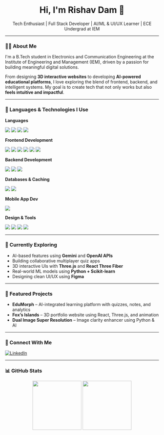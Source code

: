 <h1 align="center">Hi, I'm Rishav Dam 👋</h1>
<p align="center">
  Tech Enthusiast | Full Stack Developer | AI/ML & UI/UX Learner | ECE Undergrad at IEM
</p>

---

### 👨‍💻 About Me

I'm a B.Tech student in Electronics and Communication Engineering at the Institute of Engineering and Management (IEM), driven by a passion for building meaningful digital solutions.

From designing **3D interactive websites** to developing **AI-powered educational platforms**, I love exploring the blend of frontend, backend, and intelligent systems. My goal is to create tech that not only works but also **feels intuitive and impactful**.

---

### 🧰 Languages & Technologies I Use

**Languages**  
<p>
  <img src="https://img.shields.io/badge/C-00599C?style=flat-square&logo=c&logoColor=white" />
  <img src="https://img.shields.io/badge/C++-00599C?style=flat-square&logo=c%2B%2B&logoColor=white" />
  <img src="https://img.shields.io/badge/Python-3776AB?style=flat-square&logo=python&logoColor=white" />
  <img src="https://img.shields.io/badge/JavaScript-F7DF1E?style=flat-square&logo=javascript&logoColor=black" />
</p>

**Frontend Development**  
<p>
  <img src="https://img.shields.io/badge/HTML5-E34F26?style=flat-square&logo=html5&logoColor=white" />
  <img src="https://img.shields.io/badge/CSS3-1572B6?style=flat-square&logo=css3&logoColor=white" />
  <img src="https://img.shields.io/badge/React.js-20232A?style=flat-square&logo=react&logoColor=61DAFB" />
  <img src="https://img.shields.io/badge/Next.js-000000?style=flat-square&logo=next.js&logoColor=white" />
  <img src="https://img.shields.io/badge/Three.js-000000?style=flat-square&logo=three.js&logoColor=white" />
  <img src="https://img.shields.io/badge/Tailwind_CSS-38B2AC?style=flat-square&logo=tailwind-css&logoColor=white" />
</p>

**Backend Development**  
<p>
  <img src="https://img.shields.io/badge/Node.js-339933?style=flat-square&logo=node.js&logoColor=white" />
  <img src="https://img.shields.io/badge/Express.js-000000?style=flat-square&logo=express&logoColor=white" />
  <img src="https://img.shields.io/badge/Nest.js-E0234E?style=flat-square&logo=nestjs&logoColor=white" />
</p>

**Databases & Caching**  
<p>
  <img src="https://img.shields.io/badge/MongoDB-47A248?style=flat-square&logo=mongodb&logoColor=white" />
  <img src="https://img.shields.io/badge/Redis-DC382D?style=flat-square&logo=redis&logoColor=white" />
</p>

**Mobile App Dev**  
<p>
  <img src="https://img.shields.io/badge/Flutter-02569B?style=flat-square&logo=flutter&logoColor=white" />
</p>

**Design & Tools**  
<p>
  <img src="https://img.shields.io/badge/Figma-F24E1E?style=flat-square&logo=figma&logoColor=white" />
  <img src="https://img.shields.io/badge/Git-F05032?style=flat-square&logo=git&logoColor=white" />
  <img src="https://img.shields.io/badge/GitHub-181717?style=flat-square&logo=github&logoColor=white" />
  <img src="https://img.shields.io/badge/VS_Code-007ACC?style=flat-square&logo=visual-studio-code&logoColor=white" />
</p>

---

### 🔬 Currently Exploring

- AI-based features using **Gemini** and **OpenAI APIs**
- Building collaborative multiplayer quiz apps
- 3D interactive UIs with **Three.js** and **React Three Fiber**
- Real-world ML models using **Python + Scikit-learn**
- Designing clean UI/UX using **Figma**

---

### 🌟 Featured Projects

- **EduMorph** – AI-integrated learning platform with quizzes, notes, and analytics  
- **Fox’s Islands** – 3D portfolio website using React, Three.js, and animation  
- **Dual Image Super Resolution** – Image clarity enhancer using Python & AI  

---

### 🔗 Connect With Me

[![LinkedIn](https://img.shields.io/badge/LinkedIn-blue?style=flat&logo=linkedin)](www.linkedin.com/in/rishav-dam-b1016a305)

---

### 📊 GitHub Stats

<p align="center">
  <img src="https://github-readme-stats.vercel.app/api?username=devrishavD&show_icons=true&theme=github_dark" height="160"/>
  <img src="https://github-readme-streak-stats.herokuapp.com/?user=devrishavD&theme=github-dark" height="160"/>
</p>
